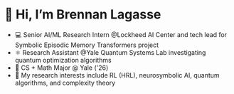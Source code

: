# 👋 Hi, I’m Brennan Lagasse

- 💻 Senior AI/ML Research Intern @Lockheed AI Center and tech lead for Symbolic Episodic Memory Transformers project
- ⚛️ Research Assistant @Yale Quantum Systems Lab investigating quantum optimization algorithms
- 📖 CS + Math Major @ Yale ('26)
- 🔬 My research interests include RL (HRL), neurosymbolic AI, quantum algorithms, and complexity theory

<!---
BrennanLagasse/BrennanLagasse is a ✨ special ✨ repository because its `README.md` (this file) appears on your GitHub profile.
You can click the Preview link to take a look at your changes.
--->
